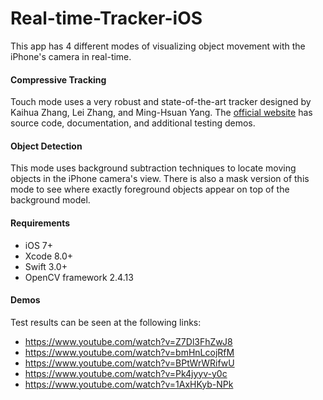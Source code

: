 # Real-time-Tracker-iOS
This app has 4 different modes of visualizing object movement with the iPhone's camera in real-time.


#### Compressive Tracking
Touch mode uses a very robust and state-of-the-art tracker designed by Kaihua Zhang, Lei Zhang, and Ming-Hsuan Yang. The [official website](http://www4.comp.polyu.edu.hk/~cslzhang/CT/CT.htm) has source code, documentation, and additional testing demos.

#### Object Detection
This mode uses background subtraction techniques to locate moving objects in the iPhone camera's view. There is also a mask version of this mode to see where exactly foreground objects appear on top of the background model.

#### Requirements
 - iOS 7+
 - Xcode 8.0+
 - Swift 3.0+
 - OpenCV framework 2.4.13

#### Demos
Test results can be seen at the following links:
 - https://www.youtube.com/watch?v=Z7Dl3FhZwJ8
 - https://www.youtube.com/watch?v=bmHnLcojRfM
 - https://www.youtube.com/watch?v=BPtWrWRifwU
 - https://www.youtube.com/watch?v=Pk4jyyv-y0c
 - https://www.youtube.com/watch?v=1AxHKyb-NPk
